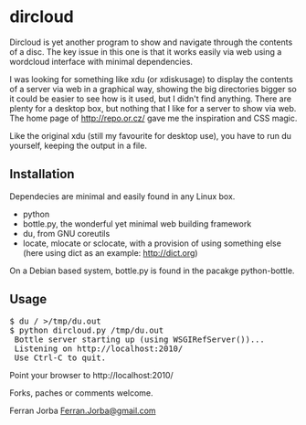 dircloud
========

Dircloud is yet another program to show and navigate through the
contents of a disc.  The key issue in this one is that it works easily
via web using a wordcloud interface with minimal dependencies.

I was looking for something like xdu (or xdiskusage) to display the
contents of a server via web in a graphical way, showing the big
directories bigger so it could be easier to see how is it used, but I
didn't find anything.  There are plenty for a desktop box, but nothing
that I like for a server to show via web.  The home page of
http://repo.or.cz/ gave me the inspiration and CSS magic.

Like the original xdu (still my favourite for desktop use), you have
to run du yourself, keeping the output in a file.

Installation
-------------

Dependecies are minimal and easily found in any Linux box.

* python
* bottle.py, the wonderful yet minimal web building framework
* du, from GNU coreutils
* locate, mlocate or sclocate, with a provision of using something
  else (here using dict as an example: http://dict.org)

On a Debian based system, bottle.py is found in the pacakge python-bottle.


Usage
-----

<pre>
$ du / >/tmp/du.out
$ python dircloud.py /tmp/du.out
 Bottle server starting up (using WSGIRefServer())...
 Listening on http://localhost:2010/
 Use Ctrl-C to quit.
</pre>

Point your browser to http://localhost:2010/


Forks, paches or comments welcome.

Ferran Jorba
Ferran.Jorba@gmail.com
